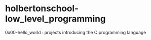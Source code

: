# holbertonschool-low_level_programming

0x00-hello_world
	: projects introducing the C programming language
